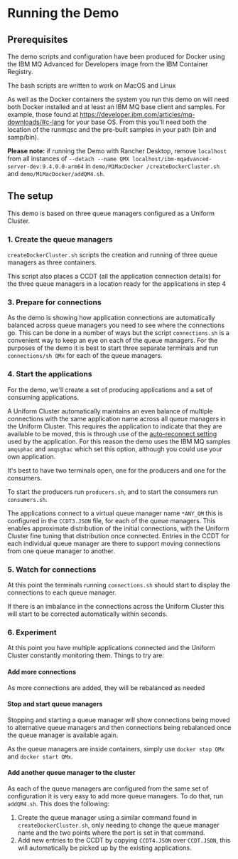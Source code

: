 # Running the Demo

## Prerequisites

The demo scripts and configuration have been produced for Docker using the IBM MQ Advanced for Developers image from the IBM Container Registry.

The bash scripts are written to work on MacOS and Linux

As well as the Docker containers the system you run this demo on will need both Docker installed and at least an IBM MQ base client and samples. For example, those found at https://developer.ibm.com/articles/mq-downloads/#c-lang for your base OS. From this you'll need both the location of the runmqsc and the pre-built samples in your path (bin and samp/bin).

**Please note:** if running the Demo with Rancher Desktop, remove `localhost` from all instances of `--detach --name QMX localhost/ibm-mqadvanced-server-dev:9.4.0.0-arm64` in `demo/M1MacDocker
/createDockerCluster.sh` and `demo/M1MacDocker/addQM4.sh`.



## The setup

This demo is based on three queue managers configured as a Uniform Cluster.

### 1. Create the queue managers
`createDockerCluster.sh` scripts the creation and running of three queue managers as three containers.

This script also places a CCDT (all the application connection details) for the three queue managers in a location ready for the applications in step 4

### 3. Prepare for connections
As the demo is showing how application connections are automatically balanced across queue managers you need to see where the connections go. This can be done in a number of ways but the script `connections.sh` is a convenient way to keep an eye on each of the queue managers. For the purposes of the demo it is best to start three separate terminals and run `connections/sh QMx` for each of the queue managers.

### 4. Start the applications
For the demo, we'll create a set of producing applications and a set of consuming applications.

A Uniform Cluster automatically maintains an even balance of multiple connections with the same application name across all queue managers in the Uniform Cluster. This requires the application to indicate that they are available to be moved, this is through use of the [auto-reconnect setting](https://www.ibm.com/support/knowledgecenter/SSFKSJ_9.1.0/com.ibm.mq.pla.doc/q132740_.htm) used by the application. For this reason the demo uses the IBM MQ samples `amqsphac` and `amqsghac` which set this option, although you could use your own application.

It's best to have two terminals open, one for the producers and one for the consumers. 

To start the producers run `producers.sh`, and to start the consumers run `consumers.sh`.

The applications connect to a virtual queue manager name `*ANY_QM` this is configured in the `CCDT3.JSON` file, for each of the queue managers. This enables approximate distribution of the initial connections, with the Uniform Cluster fine tuning that distribution once connected. Entries in the CCDT for each individual queue manager are there to support moving connections from one queue manager to another.

### 5. Watch for connections

At this point the terminals running `connections.sh` should start to display the connections to each queue manager.

If there is an imbalance in the connections across the Uniform Cluster this will start to be corrected automatically within seconds.

### 6. Experiment

At this point you have multiple applications connected and the Uniform Cluster constantly monitoring them. Things to try are:

#### Add more connections
As more connections are added, they will be rebalanced as needed

#### Stop and start queue managers
Stopping and starting a queue manager will show connections being moved to alternative queue managers and then connections being rebalanced once the queue manager is available again.

As the queue managers are inside containers, simply use `docker stop QMx` and `docker start QMx`.

#### Add another queue manager to the cluster
As each of the queue managers are configured from the same set of configuration it is very easy to add more queue managers. To do that, run `addQM4.sh`. This does the following:

1. Create the queue manager using a similar command found in `createDockerCluster.sh`, only needing to change the queue manager name and the two points where the port is set in that command.
2. Add new entries to the CCDT by copying `CCDT4.JSON` over `CCDT.JSON`, this will automatically be picked up by the existing applications.
